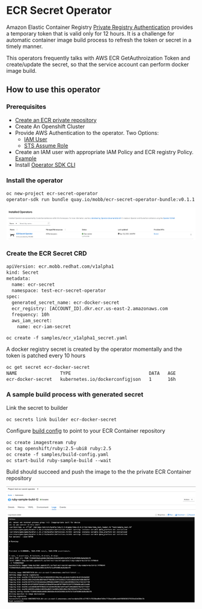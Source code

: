 # ECR Secret Operator

Amazon Elastic Container Registry [Private Registry Authentication](https://docs.aws.amazon.com/AmazonECR/latest/userguide/registry_auth.html) provides a temporary token that is valid only for 12 hours. It is a challenge for automatic container image build process to refresh the token or secret in a timely manner.

This operators frequently talks with AWS ECR GetAuthroization Token and create/update the secret, so that the service account can perform docker image build.


## How to use this operator

### Prerequisites

* [Create an ECR private repository](https://docs.aws.amazon.com/AmazonECR/latest/userguide/repository-create.html)
* Create An Openshift Cluster
* Provide AWS Authentication to the operator. Two Options:
  * [IAM User](./docs/iam_user.md)
  * [STS Assume Role](./docs/iam_assume_role.md)
* Create an IAM user with appropriate IAM Policy and ECR registry Policy. [Example](./docs/policy.md)
* Install [Operator SDK CLI](https://sdk.operatorframework.io/docs/installation/)

### Install the operator

```
oc new-project ecr-secret-operator
operator-sdk run bundle quay.io/mobb/ecr-secret-operator-bundle:v0.1.1
```

![Installed Operator](./docs/images/operator.png)

### Create the ECR Secret CRD

```
apiVersion: ecr.mobb.redhat.com/v1alpha1
kind: Secret
metadata:
  name: ecr-secret
  namespace: test-ecr-secret-operator
spec:
  generated_secret_name: ecr-docker-secret
  ecr_registry: [ACCOUNT_ID].dkr.ecr.us-east-2.amazonaws.com
  frequency: 10h
  aws_iam_secret:
    name: ecr-iam-secret
```

```
oc create -f samples/ecr_v1alpha1_secret.yaml
```

A docker registry secret is created by the operator momentally and the token is patched every 10 hours

```
oc get secret ecr-docker-secret   
NAME                TYPE                             DATA   AGE
ecr-docker-secret   kubernetes.io/dockerconfigjson   1      16h
```

### A sample build process with generated secret


Link the secret to builder

```
oc secrets link builder ecr-docker-secret 
```

Configure [build config](./samples/build-config.yaml) to point to your ECR Container repository

```
oc create imagestream ruby
oc tag openshift/ruby:2.5-ubi8 ruby:2.5
oc create -f samples/build-config.yaml
oc start-build ruby-sample-build --wait
```

Build should succeed and push the image to the the private ECR Container repository

![Success Build](./docs/images/build.png)

